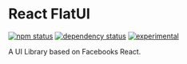 # React FlatUI

[![npm status](http://img.shields.io/npm/v/react-flatui.svg)](https://www.npmjs.org/package/react-flatui)
[![dependency status](https://david-dm.org/cokeSchlumpf/react-flatui.svg)](https://david-dm.org/cokeSchlumpf/react-flatui)
[![experimental](http://img.shields.io/badge/stability-experimental-DD5F0A.svg)](http://nodejs.org/api/documentation.html#documentation_stability_index)

A UI Library based on Facebooks React.
